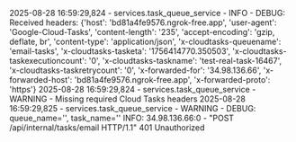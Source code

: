 2025-08-28 16:59:29,824 - services.task_queue_service - INFO - DEBUG: Received headers: {'host': 'bd81a4fe9576.ngrok-free.app', 'user-agent': 'Google-Cloud-Tasks', 'content-length': '235', 'accept-encoding': 'gzip, deflate, br', 'content-type': 'application/json', 'x-cloudtasks-queuename': 'email-tasks', 'x-cloudtasks-tasketa': '1756414770.350503', 'x-cloudtasks-taskexecutioncount': '0', 'x-cloudtasks-taskname': 'test-real-task-16467', 'x-cloudtasks-taskretrycount': '0', 'x-forwarded-for': '34.98.136.66', 'x-forwarded-host': 'bd81a4fe9576.ngrok-free.app', 'x-forwarded-proto': 'https'}
2025-08-28 16:59:29,824 - services.task_queue_service - WARNING - Missing required Cloud Tasks headers
2025-08-28 16:59:29,825 - services.task_queue_service - WARNING - DEBUG: queue_name='', task_name=''
INFO:     34.98.136.66:0 - "POST /api/internal/tasks/email HTTP/1.1" 401 Unauthorized